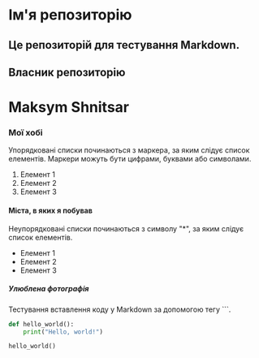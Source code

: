 # Ім'я репозиторію

Це **репозиторій** для тестування __Markdown__.
------

## Власник репозиторію

Maksym Shnitsar
======

### Мої хобі 

Упорядковані списки починаються з маркера, за яким слідує список елементів. Маркери можуть бути цифрами, буквами або символами.

1. Елемент 1
2. Елемент 2
3. Елемент 3

#### Міста, в яких я побував

Неупорядковані списки починаються з символу "*", за яким слідує список елементів.

* Елемент 1
* Елемент 2
* Елемент 3

##### Улюблена фотографія

Тестування вставлення коду у Markdown за допомогою тегу ```.




```python
def hello_world():
    print("Hello, world!")

hello_world()
